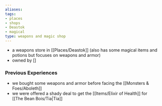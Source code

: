 ```yaml
---
aliases: 
tags: 
- places
- shops
- Deastok
- magical
type: weapons and magic shop
---
```


- a weapons store in [[Places/Deastok]] (also has some magical items and potions but focuses on weapons and armor)
- owned by []

### Previous Experiences
-  we bought some weapons and armor before facing the [[Monsters & Foes/Aboleth]]
-  we were offered a shady deal to get the [[Items/Elixir of Health]] for [[The Bean Bois/Tia|Tia]]

